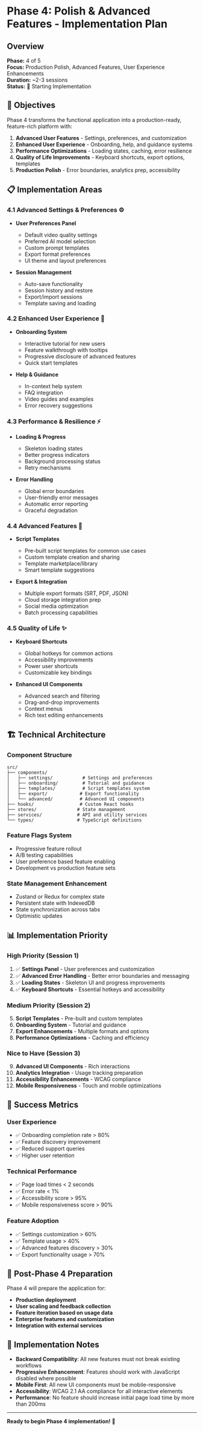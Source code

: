 # Phase 4: Polish & Advanced Features - Implementation Plan

## Overview
**Phase:** 4 of 5  
**Focus:** Production Polish, Advanced Features, User Experience Enhancements  
**Duration:** ~2-3 sessions  
**Status:** 🚀 Starting Implementation

## 🎯 Objectives

Phase 4 transforms the functional application into a production-ready, feature-rich platform with:
1. **Advanced User Features** - Settings, preferences, and customization
2. **Enhanced User Experience** - Onboarding, help, and guidance systems
3. **Performance Optimizations** - Loading states, caching, error resilience
4. **Quality of Life Improvements** - Keyboard shortcuts, export options, templates
5. **Production Polish** - Error boundaries, analytics prep, accessibility

## 📋 Implementation Areas

### **4.1 Advanced Settings & Preferences** ⚙️
- **User Preferences Panel**
  - Default video quality settings
  - Preferred AI model selection
  - Custom prompt templates
  - Export format preferences
  - UI theme and layout preferences

- **Session Management**
  - Auto-save functionality
  - Session history and restore
  - Export/import sessions
  - Template saving and loading

### **4.2 Enhanced User Experience** 🎨
- **Onboarding System**
  - Interactive tutorial for new users
  - Feature walkthrough with tooltips
  - Progressive disclosure of advanced features
  - Quick start templates

- **Help & Guidance**
  - In-context help system
  - FAQ integration
  - Video guides and examples
  - Error recovery suggestions

### **4.3 Performance & Resilience** ⚡
- **Loading & Progress**
  - Skeleton loading states
  - Better progress indicators
  - Background processing status
  - Retry mechanisms

- **Error Handling**
  - Global error boundaries
  - User-friendly error messages
  - Automatic error reporting
  - Graceful degradation

### **4.4 Advanced Features** 🚀
- **Script Templates**
  - Pre-built script templates for common use cases
  - Custom template creation and sharing
  - Template marketplace/library
  - Smart template suggestions

- **Export & Integration**
  - Multiple export formats (SRT, PDF, JSON)
  - Cloud storage integration prep
  - Social media optimization
  - Batch processing capabilities

### **4.5 Quality of Life** ✨
- **Keyboard Shortcuts**
  - Global hotkeys for common actions
  - Accessibility improvements
  - Power user shortcuts
  - Customizable key bindings

- **Enhanced UI Components**
  - Advanced search and filtering
  - Drag-and-drop improvements
  - Context menus
  - Rich text editing enhancements

## 🏗️ Technical Architecture

### **Component Structure**
```
src/
├── components/
│   ├── settings/           # Settings and preferences
│   ├── onboarding/         # Tutorial and guidance
│   ├── templates/          # Script templates system
│   ├── export/            # Export functionality
│   └── advanced/          # Advanced UI components
├── hooks/                 # Custom React hooks
├── stores/               # State management
├── services/             # API and utility services
└── types/                # TypeScript definitions
```

### **Feature Flags System**
- Progressive feature rollout
- A/B testing capabilities
- User preference based feature enabling
- Development vs production feature sets

### **State Management Enhancement**
- Zustand or Redux for complex state
- Persistent state with IndexedDB
- State synchronization across tabs
- Optimistic updates

## 📊 Implementation Priority

### **High Priority (Session 1)**
1. ✅ **Settings Panel** - User preferences and customization
2. ✅ **Advanced Error Handling** - Better error boundaries and messaging
3. ✅ **Loading States** - Skeleton UI and progress improvements
4. ✅ **Keyboard Shortcuts** - Essential hotkeys and accessibility

### **Medium Priority (Session 2)**
5. **Script Templates** - Pre-built and custom templates
6. **Onboarding System** - Tutorial and guidance
7. **Export Enhancements** - Multiple formats and options
8. **Performance Optimizations** - Caching and efficiency

### **Nice to Have (Session 3)**
9. **Advanced UI Components** - Rich interactions
10. **Analytics Integration** - Usage tracking preparation
11. **Accessibility Enhancements** - WCAG compliance
12. **Mobile Responsiveness** - Touch and mobile optimizations

## 🎯 Success Metrics

### **User Experience**
- ✅ Onboarding completion rate > 80%
- ✅ Feature discovery improvement
- ✅ Reduced support queries
- ✅ Higher user retention

### **Technical Performance**
- ✅ Page load times < 2 seconds
- ✅ Error rate < 1%
- ✅ Accessibility score > 95%
- ✅ Mobile responsiveness score > 90%

### **Feature Adoption**
- ✅ Settings customization > 60%
- ✅ Template usage > 40%
- ✅ Advanced features discovery > 30%
- ✅ Export functionality usage > 70%

## 🚀 Post-Phase 4 Preparation

Phase 4 will prepare the application for:
- **Production deployment**
- **User scaling and feedback collection**
- **Feature iteration based on usage data**
- **Enterprise features and customization**
- **Integration with external services**

## 📝 Implementation Notes

- **Backward Compatibility**: All new features must not break existing workflows
- **Progressive Enhancement**: Features should work with JavaScript disabled where possible
- **Mobile First**: All new UI components must be mobile-responsive
- **Accessibility**: WCAG 2.1 AA compliance for all interactive elements
- **Performance**: No feature should increase initial page load time by more than 200ms

---

**Ready to begin Phase 4 implementation!** 🎉 